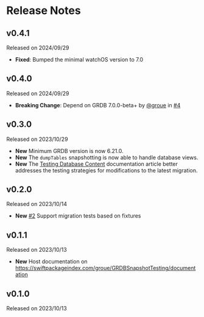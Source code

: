 # Release Notes

## v0.4.1

Released on 2024/09/29

- **Fixed**: Bumped the minimal watchOS version to 7.0

## v0.4.0

Released on 2024/09/29

- **Breaking Change**: Depend on GRDB 7.0.0-beta+ by [@groue](https://github.com/groue) in [#4](https://github.com/groue/GRDBSnapshotTesting/pull/4)

## v0.3.0

Released on 2023/10/29

- **New** Minimum GRDB version is now 6.21.0.
- **New** The `dumpTables` snapshotting is now able to handle database views.
- **New** The [Testing Database Content] documentation article better addresses the testing strategies for modifications to the latest migration. 

## v0.2.0

Released on 2023/10/14

- **New** [#2](https://github.com/groue/GRDBSnapshotTesting/pull/2) Support migration tests based on fixtures

## v0.1.1

Released on 2023/10/13

- **New** Host documentation on https://swiftpackageindex.com/groue/GRDBSnapshotTesting/documentation

## v0.1.0

Released on 2023/10/13

[Testing Database Content]: https://swiftpackageindex.com/groue/GRDBSnapshotTesting/documentation/grdbsnapshottesting/testingdatabasecontent 
[documentation]: https://swiftpackageindex.com/groue/GRDBSnapshotTesting/documentation
